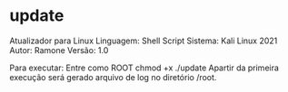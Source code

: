 # update
Atualizador para Linux
Linguagem: Shell Script
Sistema: Kali Linux 2021
Autor: Ramone
Versão: 1.0

Para executar:
Entre como ROOT
chmod +x
./update
Apartir da primeira execução será gerado arquivo de 
log no diretório /root.

